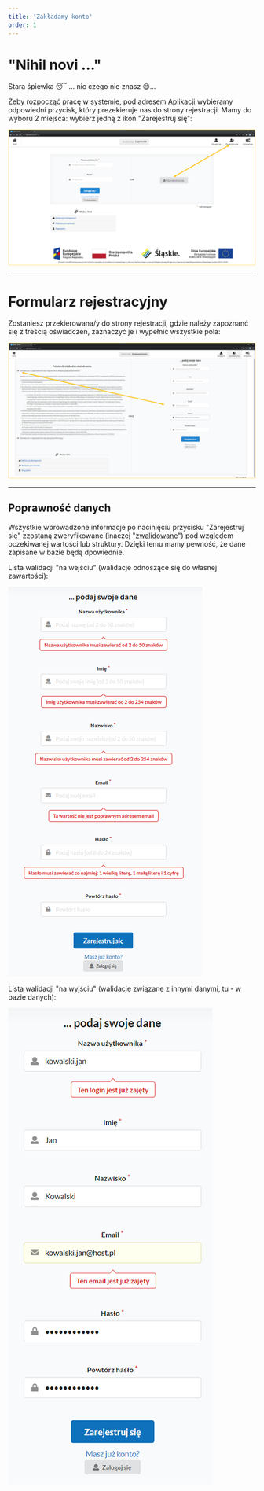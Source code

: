 ```yaml
---
title: 'Zakładamy konto'
order: 1
---
```


# "Nihil novi ..."

Stara śpiewka :sleeping: ... nic czego nie znasz :smile:...

Żeby rozpocząć pracę w systemie, pod adresem [Aplikacji](https://www.slaskietalenty.com) wybieramy odpowiedni przycisk, który prezekieruje nas do  strony rejestracji. Mamy do wyboru 2 miejsca:
wybierz jedną z ikon "Zarejestruj się":

![](../images/styp/login_page_register.png)


---

# Formularz rejestracyjny
Zostaniesz przekierowana/y do strony rejestracji, gdzie należy zapoznanć się z treścią oświadczeń, zaznaczyć je i wypełnić wszystkie pola:

![](../images/styp/register_page_register.png)


---

## Poprawność danych

Wszystkie wprowadzone informacje po nacinięciu przycisku "Zarejestruj się" zzostaną zweryfikowane (inaczej "[zwalidowane]()") pod względem oczekiwanej wartości lub struktury. Dzięki temu mamy pewność, że dane zapisane w bazie będą dpowiednie.

Lista walidacji "na wejściu" (walidacje odnoszące się do własnej zawartości):

![](../images/styp/register_page_validate.png)



Lista walidacji "na wyjściu" (walidacje związane z innymi danymi, tu - w bazie danych):

![](../images/styp/register_page_validate2.png)

